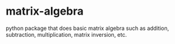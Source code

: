 # matrix-algebra
python package that does basic matrix algebra such as addition, subtraction, multiplication, matrix inversion, etc.
